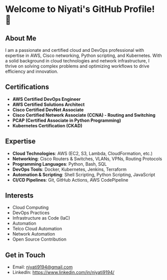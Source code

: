 # Welcome to Niyati's GitHub Profile! 👋

## About Me
I am a passionate and certified cloud and DevOps professional with expertise in AWS, Cisco networking, Python scripting, and Kubernetes. With a solid background in cloud technologies and network infrastructure, I thrive on solving complex problems and optimizing workflows to drive efficiency and innovation.

## Certifications
- **AWS Certified DevOps Engineer**
- **AWS Certified Solutions Architect**
- **Cisco Certified DevNet Associate**
- **Cisco Certified Network Associate (CCNA) - Routing and Switching**
- **PCAP (Certified Associate in Python Programming)**
- **Kubernetes Certification (CKAD)**

## Expertise
- **Cloud Technologies**: AWS (EC2, S3, Lambda, CloudFormation, etc.)
- **Networking**: Cisco Routers & Switches, VLANs, VPNs, Routing Protocols
- **Programming Languages**: Python, Bash, SQL
- **DevOps Tools**: Docker, Kubernetes, Jenkins, Terraform
- **Automation & Scripting**: Shell Scripting, Python Scripting, JavaScript
- **CI/CD Pipelines**: Git, GitHub Actions, AWS CodePipeline

## Interests
- Cloud Computing
- DevOps Practices
- Infrastructure as Code (IaC)
- Automation
- Telco Cloud Automation
- Network Automation
- Open Source Contribution

## Get in Touch

- Email: niyati9194@gmail.com
- LinkedIn: https://www.linkedin.com/in/niyati9194/




